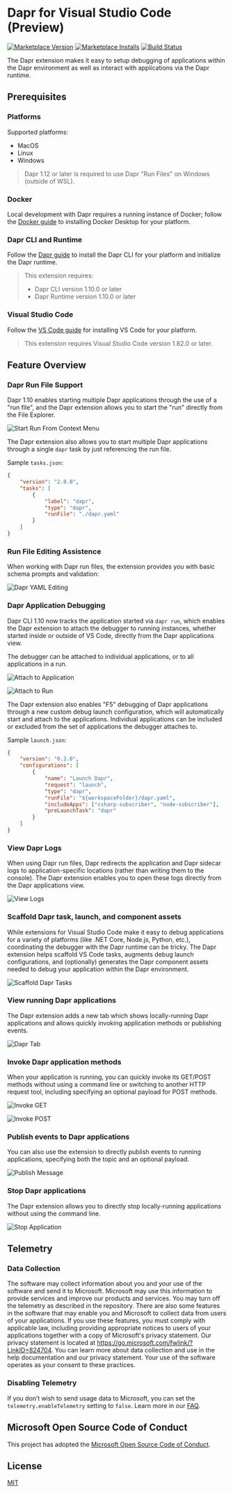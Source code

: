 # Dapr for Visual Studio Code (Preview)

[![Marketplace Version](https://img.shields.io/visual-studio-marketplace/v/ms-azuretools.vscode-dapr.svg)](https://marketplace.visualstudio.com/items?itemName=ms-azuretools.vscode-dapr)
[![Marketplace Installs](https://img.shields.io/visual-studio-marketplace/i/ms-azuretools.vscode-dapr.svg)](https://marketplace.visualstudio.com/items?itemName=ms-azuretools.vscode-dapr)
[![Build Status](https://dev.azure.com/ms-azuretools/AzCode/_apis/build/status/vscode-dapr-nightly?branchName=main)](https://dev.azure.com/ms-azuretools/AzCode/_build/latest?definitionId=26&branchName=main)

The Dapr extension makes it easy to setup debugging of applications within the
Dapr environment as well as interact with applications via the Dapr runtime.

## Prerequisites

### Platforms

Supported platforms:

-   MacOS
-   Linux
-   Windows

> Dapr 1.12 or later is required to use Dapr "Run Files" on Windows (outside of
> WSL).

### Docker

Local development with Dapr requires a running instance of Docker; follow the
[Docker guide](https://www.docker.com/products/docker-desktop) to installing
Docker Desktop for your platform.

### Dapr CLI and Runtime

Follow the [Dapr guide](https://dapr.io/#download) to install the Dapr CLI for
your platform and initialize the Dapr runtime.

> This extension requires:
>
> -   Dapr CLI version 1.10.0 or later
> -   Dapr Runtime version 1.10.0 or later

### Visual Studio Code

Follow the [VS Code guide](https://code.visualstudio.com/) for installing VS
Code for your platform.

> This extension requires Visual Studio Code version 1.82.0 or later.

## Feature Overview

### Dapr Run File Support

Dapr 1.10 enables starting multiple Dapr applications through the use of a "run
file", and the Dapr extension allows you to start the "run" directly from the
File Explorer.

![Start Run From Context Menu](assets/readme/startRunFromContextMenu.png)

The Dapr extension also allows you to start multiple Dapr applications through a
single `dapr` task by just referencing the run file.

Sample `tasks.json`:

```json
{
	"version": "2.0.0",
	"tasks": [
		{
			"label": "dapr",
			"type": "dapr",
			"runFile": "./dapr.yaml"
		}
	]
}
```

### Run File Editing Assistence

When working with Dapr run files, the extension provides you with basic schema
prompts and validation:

![Dapr YAML Editing](assets/readme/daprYamlEditing.png)

### Dapr Application Debugging

Dapr CLI 1.10 now tracks the application started via `dapr run`, which enables
the Dapr extension to attach the debugger to running instances, whether started
inside or outside of VS Code, directly from the Dapr applications view.

The debugger can be attached to individual applications, or to all applications
in a run.

![Attach to Application](assets/readme/attachToApplication.png)

![Attach to Run](assets/readme/attachToRun.png)

The Dapr extension also enables "F5" debugging of Dapr applications through a
new custom debug launch configuration, which will automatically start and attach
to the applications. Individual applications can be included or excluded from
the set of applications the debugger attaches to.

Sample `launch.json`:

```json
{
	"version": "0.2.0",
	"configurations": [
		{
			"name": "Launch Dapr",
			"request": "launch",
			"type": "dapr",
			"runFile": "${workspaceFolder}/dapr.yaml",
			"includeApps": ["csharp-subscriber", "node-subscriber"],
			"preLaunchTask": "dapr"
		}
	]
}
```

### View Dapr Logs

When using Dapr run files, Dapr redirects the application and Dapr sidecar logs
to application-specific locations (rather than writing them to the console). The
Dapr extension enables you to open these logs directly from the Dapr
applications view.

![View Logs](assets/readme/viewLogs.png)

### Scaffold Dapr task, launch, and component assets

While extensions for Visual Studio Code make it easy to debug applications for a
variety of platforms (like .NET Core, Node.js, Python, etc.), coordinating the
debugger with the Dapr runtime can be tricky. The Dapr extension helps scaffold
VS Code tasks, augments debug launch configurations, and (optionally) generates
the Dapr component assets needed to debug your application within the Dapr
environment.

![Scaffold Dapr Tasks](assets/readme/scaffoldDaprTasks.png)

### View running Dapr applications

The Dapr extension adds a new tab which shows locally-running Dapr applications
and allows quickly invoking application methods or publishing events.

![Dapr Tab](assets/readme/daprTab.png)

### Invoke Dapr application methods

When your application is running, you can quickly invoke its GET/POST methods
without using a command line or switching to another HTTP request tool,
including specifying an optional payload for POST methods.

![Invoke GET](assets/readme/invokeGet.png)

![Invoke POST](assets/readme/invokePost.png)

### Publish events to Dapr applications

You can also use the extension to directly publish events to running
applications, specifying both the topic and an optional payload.

![Publish Message](assets/readme/publishMessage.png)

### Stop Dapr applications

The Dapr extension allows you to directly stop locally-running applications
without using the command line.

![Stop Application](assets/readme/stopApp.png)

## Telemetry

### Data Collection

The software may collect information about you and your use of the software and
send it to Microsoft. Microsoft may use this information to provide services and
improve our products and services. You may turn off the telemetry as described
in the repository. There are also some features in the software that may enable
you and Microsoft to collect data from users of your applications. If you use
these features, you must comply with applicable law, including providing
appropriate notices to users of your applications together with a copy of
Microsoft's privacy statement. Our privacy statement is located at
https://go.microsoft.com/fwlink/?LinkID=824704. You can learn more about data
collection and use in the help documentation and our privacy statement. Your use
of the software operates as your consent to these practices.

### Disabling Telemetry

If you don’t wish to send usage data to Microsoft, you can set the
`telemetry.enableTelemetry` setting to `false`. Learn more in our
[FAQ](https://code.visualstudio.com/docs/supporting/faq#_how-to-disable-telemetry-reporting).

## Microsoft Open Source Code of Conduct

This project has adopted the
[Microsoft Open Source Code of Conduct](https://opensource.microsoft.com/codeofconduct/).

## License

[MIT](LICENSE.txt)
